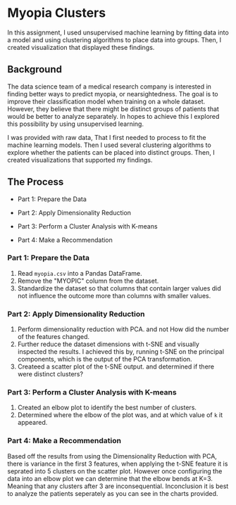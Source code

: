 # Myopia Clusters

In this assignment, I used unsupervised machine learning by fitting data into a model and using clustering algorithms to place data into groups. Then, I created visualization that displayed these findings. 

## Background

The data science team of a medical research company is interested in finding better ways to predict myopia, or nearsightedness. The goal is to improve their classification model when training on a whole dataset. However, they believe that there might be distinct groups of patients that would be better to analyze separately. In hopes to achieve this I explored this possibility by using unsupervised learning.

I was provided with raw data, That I first needed to process to fit the machine learning models. Then I used several clustering algorithms to explore whether the patients can be placed into distinct groups. Then, I created visualizations that supported my findings.

## The Process

* Part 1: Prepare the Data

* Part 2: Apply Dimensionality Reduction 

* Part 3: Perform a Cluster Analysis with K-means

* Part 4: Make a Recommendation 

### Part 1: Prepare the Data

1. Read `myopia.csv` into a Pandas DataFrame.
2. Remove the "MYOPIC" column from the dataset.
3. Standardize the dataset so that columns that contain larger values did not influence the outcome more than columns with smaller values.

### Part 2: Apply Dimensionality Reduction

1. Perform dimensionality reduction with PCA. and not How did the number of the features changed.
2. Further reduce the dataset dimensions with t-SNE and visually inspected the results. I achieved this by, running t-SNE on the principal components, which is the output of the PCA transformation. 
3. Createed a scatter plot of the t-SNE output. and determined if there were distinct clusters?

### Part 3: Perform a Cluster Analysis with K-means

1. Created an elbow plot to identify the best number of clusters. 
2. Determined where the elbow of the plot was, and at which value of `k` it appeared.

### Part 4: Make a Recommendation

Based off the results from using the Dimensionality Reduction with PCA, there is variance in the first 3 features, when applying the t-SNE feature it is seprated into 5 clusters on the scatter plot. However once configuring the data into an elbow plot we can determine that the elbow bends at K=3. Meaning that any clusters after 3 are inconsequential. Inconclusion it is best to analyze the patients seperately as you can see in the charts provided.




